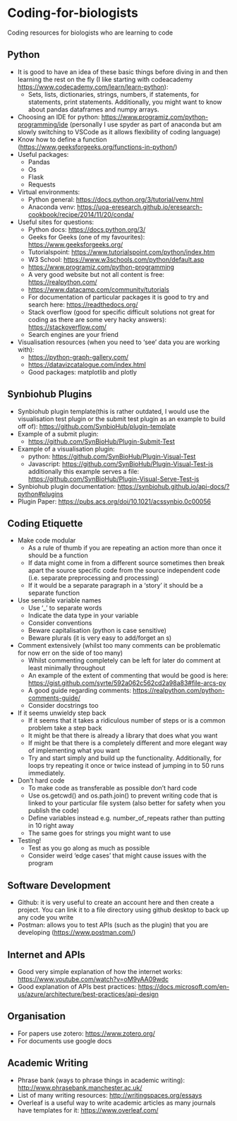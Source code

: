# Coding-for-biologists
Coding resources for biologists who are learning to code
## Python
 - It is good to have an idea of these basic things before diving in and then learning the rest on the fly (I like starting with codeacademy https://www.codecademy.com/learn/learn-python):
   - Sets, lists, dictionaries, strings, numbers, if statements, for statements, print statements. Additionally, you might want to know about pandas dataframes and numpy arrays.
 - Choosing an IDE for python: https://www.programiz.com/python-programming/ide (personally I use spyder as part of anaconda but am slowly switching to VSCode as it allows flexibility of coding language)
 - Know how to define a function (https://www.geeksforgeeks.org/functions-in-python/)
 - Useful packages:
   - Pandas
   - Os
   - Flask
   - Requests
 - Virtual environments:
   - Python general: https://docs.python.org/3/tutorial/venv.html
   - Anaconda venv: https://uoa-eresearch.github.io/eresearch-cookbook/recipe/2014/11/20/conda/
 - Useful sites for questions:
   - Python docs: https://docs.python.org/3/
   - Geeks for Geeks (one of my favourites):  https://www.geeksforgeeks.org/
   - Tutorialspoint: https://www.tutorialspoint.com/python/index.htm
   - W3 School: https://www.w3schools.com/python/default.asp
   - https://www.programiz.com/python-programming
   - A very good website but not all content is free: https://realpython.com/
   - https://www.datacamp.com/community/tutorials
   - For documentation of particular packages it is good to try and search here: https://readthedocs.org/
   - Stack overflow (good for specific difficult solutions not great for coding as there are some very hacky answers): https://stackoverflow.com/
   - Search engines are your friend
 - Visualisation resources (when you need to ‘see’ data you are working with):
   - https://python-graph-gallery.com/
   - https://datavizcatalogue.com/index.html
   - Good packages: matplotlib and plotly
## Synbiohub Plugins
 - Synbiohub plugin template(this is rather outdated, I would use the visualisation test plugin or the submit test plugin as an example to build off of): https://github.com/SynbioHub/plugin-template
 - Example of a submit plugin:
   - https://github.com/SynBioHub/Plugin-Submit-Test
 - Example of a visualisation plugin:
   - python: https://github.com/SynBioHub/Plugin-Visual-Test
   - Javascript: https://github.com/SynBioHub/Plugin-Visual-Test-js additionally this example serves a file: https://github.com/SynBioHub/Plugin-Visual-Serve-Test-js
 - Synbiohub plugin documentation: https://synbiohub.github.io/api-docs/?python#plugins
 - Plugin Paper: https://pubs.acs.org/doi/10.1021/acssynbio.0c00056
## Coding Etiquette
 - Make code modular
   - As a rule of thumb if you are repeating an action more than once it should be a function
   - If data might come in from a different source sometimes then break apart the source specific code from the source independent code (i.e. separate preprocessing and processing)
   - If it would be a separate paragraph in a ‘story’ it should be a separate function
 - Use sensible variable names
   - Use ‘_’ to separate words
   - Indicate the data type in your variable
   - Consider conventions
   - Beware capitalisation (python is case sensitive)
   - Beware plurals (it is very easy to add/forget an s)
 - Comment extensively (whilst too many comments can be problematic for now err on the side of too many)
   - Whilst commenting completely can be left for later do comment at least minimally throughout
   - An example of the extent of commenting that would be good is here: https://gist.github.com/syrte/592a062c562cd2a98a83#file-arcs-py
   - A good guide regarding comments: https://realpython.com/python-comments-guide/
   - Consider docstrings too
 - If it seems unwieldy step back
   - If it seems that it takes a ridiculous number of steps or is a common problem take a step back
   - It might be that there is already a library that does what you want
   - If might be that there is a completely different and more elegant way of implementing what you want
   - Try and start simply and build up the functionality. Additionally, for loops try repeating it once or twice instead of jumping in to 50 runs immediately.
 - Don’t hard code
   - To make code as transferable as possible don’t hard code
   - Use os.getcwd() and os.path.join() to prevent writing code that is linked to your particular file system (also better for safety when you publish the code)
   - Define variables instead e.g. number_of_repeats rather than putting in 10 right away
   - The same goes for strings you might want to use
 - Testing!
   - Test as you go along as much as possible
   - Consider weird ‘edge cases’ that might cause issues with the program
## Software Development
 - Github: it is very useful to create an account here and then create a project. You can link it to a file directory using github desktop to back up any code you write
 - Postman: allows you to test APIs (such as the plugin) that you are developing (https://www.postman.com/)
## Internet and APIs
 - Good very simple explanation of how the internet works: https://www.youtube.com/watch?v=oM9yAA09wdc
 - Good explanation of APIs best practices: https://docs.microsoft.com/en-us/azure/architecture/best-practices/api-design
## Organisation
 - For papers use zotero: https://www.zotero.org/
 - For documents use google docs
## Academic Writing
 - Phrase bank (ways to phrase things in academic writing): http://www.phrasebank.manchester.ac.uk/
 - List of many writing resources: http://writingspaces.org/essays
 - Overleaf is a useful way to write academic articles as many journals have templates for it: https://www.overleaf.com/
